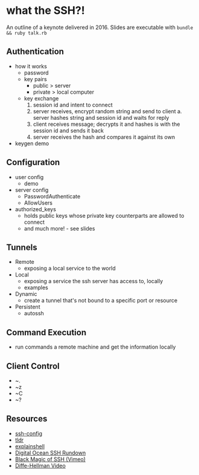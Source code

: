 # what the SSH?!

An outline of a keynote delivered in 2016. Slides are executable with `bundle && ruby talk.rb`

## Authentication
  - how it works
    - password
    - key pairs
      - public > server
      - private > local computer
    - key exchange
      1. session id and intent to connect
      2. server receives, encrypt random string and send to  client
        a. server hashes string and session id and waits for reply
      3. client receives message; decrypts it and hashes is with the session id and sends it back
      4. server receives the hash and compares it against its own
  - keygen demo


## Configuration
  - user config
    - demo
  - server config
    - PasswordAuthenticate
    - AllowUsers
  - authorized_keys
    - holds public keys whose private key counterparts are allowed to connect
    - and much more! - see slides


## Tunnels
  - Remote
    - exposing a local service to the world
  - Local
    - exposing a service the ssh server has access to, locally
    - examples
  - Dynamic
    - create a tunnel that's not bound to a specific port or resource
  - Persistent
    - autossh

## Command Execution
  - run commands a remote machine and get the information locally


## Client Control
  - ~.
  - ~z
  - ~C
  - ~?


## Resources
  - [ssh-config](linux.die.net/man/5/ssh_config)
  - [tldr](http://tldr-pages.github.io)
  - [explainshell](http://explainshell.com)
  - [Digital Ocean SSH Rundown](http://j.mp/1SZpWbd)
  - [Black Magic of SSH (Vimeo)](http://vimeo.com/54505525)
  - [Diffe-Hellman Video](https://www.youtube.com/watch?v=YEBfamv-_do)
